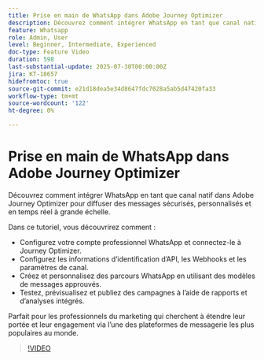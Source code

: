 ```yaml
---
title: Prise en main de WhatsApp dans Adobe Journey Optimizer
description: Découvrez comment intégrer WhatsApp en tant que canal natif dans Adobe Journey Optimizer pour diffuser des messages sécurisés, personnalisés et en temps réel à grande échelle.
feature: Whatsapp
role: Admin, User
level: Beginner, Intermediate, Experienced
doc-type: Feature Video
duration: 598
last-substantial-update: 2025-07-30T00:00:00Z
jira: KT-18657
hidefromtoc: true
source-git-commit: e21d18dea5e34d8647fdc7028a5ab5d47420fa33
workflow-type: tm+mt
source-wordcount: '122'
ht-degree: 0%

---
```



# Prise en main de WhatsApp dans Adobe Journey Optimizer

Découvrez comment intégrer WhatsApp en tant que canal natif dans Adobe Journey Optimizer pour diffuser des messages sécurisés, personnalisés et en temps réel à grande échelle.

Dans ce tutoriel, vous découvrirez comment :

* Configurez votre compte professionnel WhatsApp et connectez-le à Journey Optimizer.
* Configurez les informations d’identification d’API, les Webhooks et les paramètres de canal.
* Créez et personnalisez des parcours WhatsApp en utilisant des modèles de messages approuvés.
* Testez, prévisualisez et publiez des campagnes à l’aide de rapports et d’analyses intégrés.

Parfait pour les professionnels du marketing qui cherchent à étendre leur portée et leur engagement via l’une des plateformes de messagerie les plus populaires au monde.

>[!VIDEO](https://video.tv.adobe.com/v/3470244/?learn=on&enablevpops)
